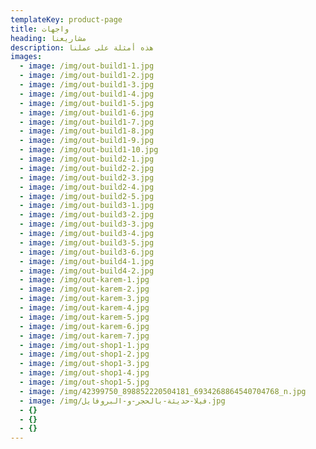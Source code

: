 ```yaml
---
templateKey: product-page
title: واجهات
heading: مشاريعنا
description: هذه أمثلة على عملنا
images:
  - image: /img/out-build1-1.jpg
  - image: /img/out-build1-2.jpg
  - image: /img/out-build1-3.jpg
  - image: /img/out-build1-4.jpg
  - image: /img/out-build1-5.jpg
  - image: /img/out-build1-6.jpg
  - image: /img/out-build1-7.jpg
  - image: /img/out-build1-8.jpg
  - image: /img/out-build1-9.jpg
  - image: /img/out-build1-10.jpg
  - image: /img/out-build2-1.jpg
  - image: /img/out-build2-2.jpg
  - image: /img/out-build2-3.jpg
  - image: /img/out-build2-4.jpg
  - image: /img/out-build2-5.jpg
  - image: /img/out-build3-1.jpg
  - image: /img/out-build3-2.jpg
  - image: /img/out-build3-3.jpg
  - image: /img/out-build3-4.jpg
  - image: /img/out-build3-5.jpg
  - image: /img/out-build3-6.jpg
  - image: /img/out-build4-1.jpg
  - image: /img/out-build4-2.jpg
  - image: /img/out-karem-1.jpg
  - image: /img/out-karem-2.jpg
  - image: /img/out-karem-3.jpg
  - image: /img/out-karem-4.jpg
  - image: /img/out-karem-5.jpg
  - image: /img/out-karem-6.jpg
  - image: /img/out-karem-7.jpg
  - image: /img/out-shop1-1.jpg
  - image: /img/out-shop1-2.jpg
  - image: /img/out-shop1-3.jpg
  - image: /img/out-shop1-4.jpg
  - image: /img/out-shop1-5.jpg
  - image: /img/42399750_898852220504181_6934268864540704768_n.jpg
  - image: /img/فيلا-حديثة-بالحجر-و-البروفايل.jpg
  - {}
  - {}
  - {}
---
```


